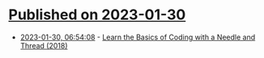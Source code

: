 # [Published on 2023-01-30](index.md)

* [2023-01-30, 06:54:08](https://news.ycombinator.com/item?id=34576637) - [Learn the Basics of Coding with a Needle and Thread (2018)](https://www.ideo.com/blog/learn-the-basics-of-code-with-a-needle-and-thread)
